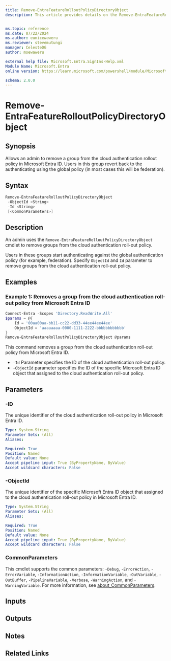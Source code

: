 ```yaml
---
title: Remove-EntraFeatureRolloutPolicyDirectoryObject
description: This article provides details on the Remove-EntraFeatureRolloutPolicyDirectoryObject command.


ms.topic: reference
ms.date: 07/22/2024
ms.author: eunicewaweru
ms.reviewer: stevemutungi
manager: CelesteDG
author: msewaweru

external help file: Microsoft.Entra.SignIns-Help.xml
Module Name: Microsoft.Entra
online version: https://learn.microsoft.com/powershell/module/Microsoft.Entra/Remove-EntraFeatureRolloutPolicyDirectoryObject

schema: 2.0.0
---
```


# Remove-EntraFeatureRolloutPolicyDirectoryObject

## Synopsis

Allows an admin to remove a group from the cloud authentication rollout policy in Microsoft Entra ID.
Users in this group revert back to the authenticating using the global policy (in most cases this will be federation).

## Syntax

```powershell
Remove-EntraFeatureRolloutPolicyDirectoryObject
 -ObjectId <String>
 -Id <String>
 [<CommonParameters>]
```

## Description

An admin uses the `Remove-EntraFeatureRolloutPolicyDirectoryObject` cmdlet to remove groups from the cloud authentication roll-out policy.

Users in these groups start authenticating against the global authentication policy (for example,
federation). Specify `ObjectId` and `Id` parameter to remove groups from the cloud authentication roll-out policy.

## Examples

### Example 1: Removes a group from the cloud authentication roll-out policy from Microsoft Entra ID

```powershell
Connect-Entra -Scopes 'Directory.ReadWrite.All'
$params = @{
    Id = '00aa00aa-bb11-cc22-dd33-44ee44ee44ee'
    ObjectId = 'aaaaaaaa-0000-1111-2222-bbbbbbbbbbbb'
}
Remove-EntraFeatureRolloutPolicyDirectoryObject @params
```

This command removes a group from the cloud authentication roll-out policy from Microsoft Entra ID.

- `-Id` Parameter specifies the ID of the cloud authentication roll-out policy.
- `-ObjectId` parameter specifies the ID of the specific Microsoft Entra ID object that assigned to the cloud authentication roll-out policy.

## Parameters

### -ID

The unique identifier of the cloud authentication roll-out policy in Microsoft Entra ID.

```yaml
Type: System.String
Parameter Sets: (All)
Aliases:

Required: True
Position: Named
Default value: None
Accept pipeline input: True (ByPropertyName, ByValue)
Accept wildcard characters: False
```

### -ObjectId

The unique identifier of the specific Microsoft Entra ID object that assigned to the cloud authentication roll-out policy in Microsoft Entra ID.

```yaml
Type: System.String
Parameter Sets: (All)
Aliases:

Required: True
Position: Named
Default value: None
Accept pipeline input: True (ByPropertyName, ByValue)
Accept wildcard characters: False
```

### CommonParameters

This cmdlet supports the common parameters: `-Debug`, `-ErrorAction`, `-ErrorVariable`, `-InformationAction`, `-InformationVariable`, `-OutVariable`, `-OutBuffer`, `-PipelineVariable`, `-Verbose`, `-WarningAction`, and `-WarningVariable`. For more information, see [about_CommonParameters](https://go.microsoft.com/fwlink/?LinkID=113216).

## Inputs

## Outputs

## Notes

## Related Links
